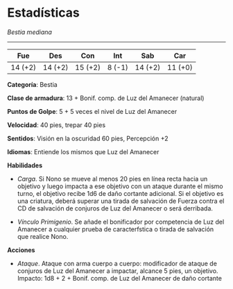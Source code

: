 # Estadísticas

_Bestia mediana_

***

| Fue     | Des     | Con     | Int    | Sab     | Car    |
|---------|---------|---------|--------|---------|--------|
| 14 (+2) | 14 (+2) | 15 (+2) | 8 (-1) | 14 (+2) | 11 (+0) |

**Categoría**: Bestia

**Clase de armadura**: 13 + Bonif. comp. de Luz del Amanecer (natural)

**Puntos de Golpe**: 5 + 5 veces el nivel de Luz del Amanecer

**Velocidad**: 40 pies, trepar 40 pies

**Sentidos**: Visión en la oscuridad 60 pies, Percepción +2

**Idiomas**: Entiende los mismos que Luz del Amanecer

**Habilidades**

* *Carga*. Si Nono se mueve al menos 20 pies en línea recta
hacia un objetivo y luego impacta a ese objetivo con un ataque durante el mismo turno, el objetivo
recibe 1d6 de daño cortante adicional. Si el objetivo es una
criatura, deberá superar una tirada de salvación de Fuerza
contra el CD de salvación de conjuros de Luz del Amanecer o será derribada.

* _Vínculo Primigenio_. Se añade el bonificador por competencia de Luz del Amanecer
a cualquier prueba de caracterfstica o tirada de salvación que
realice Nono.

**Acciones**

* *Ataque*. Ataque con arma cuerpo a cuerpo: modificador de ataque de conjuros de Luz del Amanecer a impactar, alcance 5 pies, un objetivo. Impacto: 1d8 + 2 + Bonif. comp. de Luz del Amanecer de daño cortante